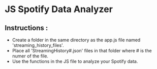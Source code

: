 # JS Spotify Data Analyzer

## Instructions : 

* Create a folder in the same directory as the app.js file named 'streaming_history_files'. 
* Place all 'StreamingHistory#.json' files in that folder where # is the numer of the file.
* Use the functions in the JS file to analyze your Spotify data. 

